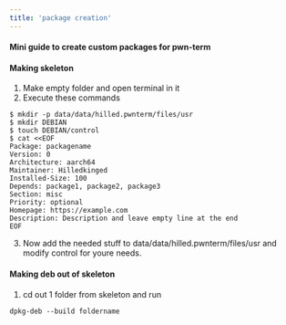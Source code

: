 ```yaml
---
title: 'package creation'
---
```


#### Mini guide to create custom packages for pwn-term

#### Making skeleton
1. Make empty folder and open terminal in it
2. Execute these commands
```
$ mkdir -p data/data/hilled.pwnterm/files/usr
$ mkdir DEBIAN
$ touch DEBIAN/control
$ cat <<EOF
Package: packagename
Version: 0
Architecture: aarch64
Maintainer: Hilledkinged
Installed-Size: 100
Depends: package1, package2, package3
Section: misc
Priority: optional
Homepage: https://example.com
Description: Description and leave empty line at the end
EOF
```
3. Now add the needed stuff to data/data/hilled.pwnterm/files/usr and modify control for youre needs.

#### Making deb out of skeleton
1. cd out 1 folder from skeleton and run
```
dpkg-deb --build foldername
```